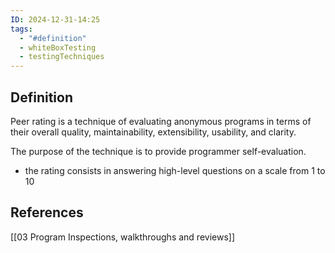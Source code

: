 ```yaml
---
ID: 2024-12-31-14:25
tags:
  - "#definition"
  - whiteBoxTesting
  - testingTechniques
---
```

## Definition

Peer rating is a technique of evaluating anonymous programs in terms of their overall quality, maintainability, extensibility, usability, and clarity.

The purpose of the technique is to provide programmer self-evaluation.
- the rating consists in answering high-level questions on a scale from 1 to 10

## References
[[03 Program Inspections, walkthroughs and reviews]]